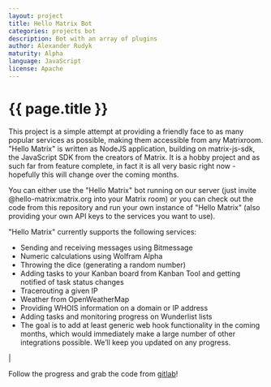 ```yaml
---
layout: project
title: Hello Matrix Bot
categories: projects bot
description: Bot with an array of plugins
author: Alexander Rudyk
maturity: Alpha
language: JavaScript
license: Apache
---
```


# {{ page.title }}
This project is a simple attempt at providing a friendly face to as many popular services as possible, making them accessible from any Matrixroom. "Hello Matrix" is written as NodeJS application, building on matrix-js-sdk, the JavaScript SDK from the creators of Matrix. It is a hobby project and as such far from feature complete, in fact it is all very basic right now - hopefully this will change over the coming months.

You can either use the "Hello Matrix" bot running on our server (just invite @hello-matrix:matrix.org into your Matrix room) or you can check out the code from this repository and run your own instance of "Hello Matrix" (also providing your own API keys to the services you want to use).

"Hello Matrix" currently supports the following services:

* Sending and receiving messages using Bitmessage
* Numeric calculations using Wolfram Alpha
* Throwing the dice (generating a random number)
* Adding tasks to your Kanban board from Kanban Tool and getting notified of task status changes
* Tracerouting a given IP
* Weather from OpenWeatherMap
* Providing WHOIS information on a domain or IP address
* Adding tasks and monitoring progress on Wunderlist lists
* The goal is to add at least generic web hook functionality in the coming months, which would immediately make a large number of other integrations possible. We’ll keep you updated on any progress.

|

Follow the progress and grab the code from [gitlab](https://gitlab.com/argit/hello-matrix-bot)!
